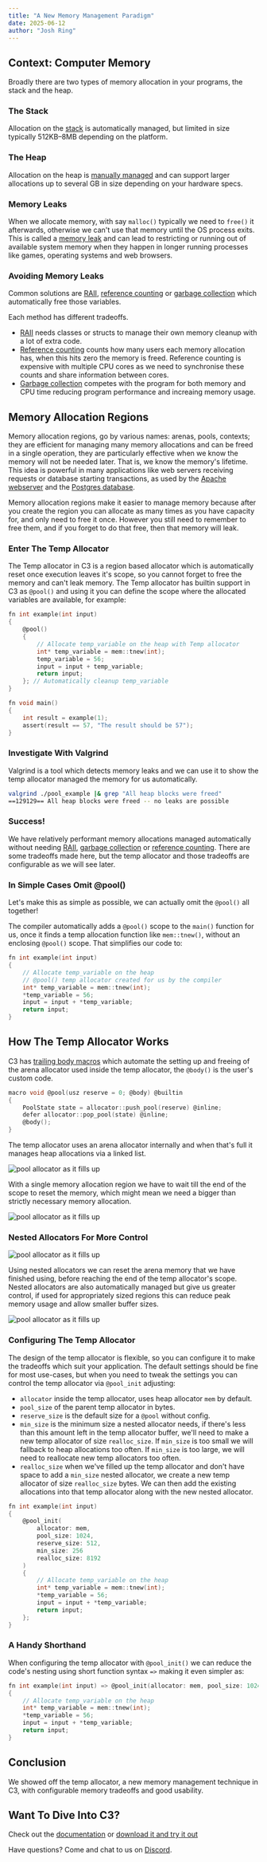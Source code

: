 ```yaml
---
title: "A New Memory Management Paradigm"
date: 2025-06-12
author: "Josh Ring"
---
```


## Context: Computer Memory

Broadly there are two types of memory allocation in your programs, the stack and the heap. 

### The Stack

Allocation on the [stack](https://en.wikipedia.org/wiki/Stack_register) is automatically managed, but limited in size typically 512KB–8MB depending on the platform.

### The Heap

Allocation on the heap is [manually managed](https://en.wikipedia.org/wiki/Memory_management) and can support larger allocations up to several GB in size depending on your hardware specs.

### Memory Leaks

When we allocate memory, with say `malloc()` typically we need to `free()` it afterwards, otherwise we can't use that memory until the OS process exits. This is called a [memory leak](https://en.wikipedia.org/wiki/Memory_leak) and can lead to restricting or running out of available system memory when they happen in longer running processes like games, operating systems and web browsers.

### Avoiding Memory Leaks

Common solutions are [RAII](https://en.wikipedia.org/wiki/Resource_acquisition_is_initialization), [reference counting](https://en.wikipedia.org/wiki/Reference_counting) or [garbage collection](https://en.wikipedia.org/wiki/Garbage_collection_(computer_science)) which automatically free those variables. 

Each method has different tradeoffs. 
- [RAII](https://en.wikipedia.org/wiki/Resource_acquisition_is_initialization) needs classes or structs to manage their own memory cleanup with a lot of extra code.
- [Reference counting](https://en.wikipedia.org/wiki/Reference_counting) counts how many users each memory allocation has, when this hits zero the memory is freed. Reference counting is expensive with multiple CPU cores as we need to synchronise these counts and share information between cores.
- [Garbage collection](https://en.wikipedia.org/wiki/Garbage_collection_(computer_science)) competes with the program for both memory and CPU time reducing program performance and increaing memory usage.


## Memory Allocation Regions

Memory allocation regions, go by various names: arenas, pools, contexts; they are efficient for managing many memory allocations and can be freed in a single operation, they are particularly effective when we know the memory will not be needed later. That is, we know the memory's lifetime. This idea is powerful in many applications like web servers receiving requests or database starting transactions, as used by the [Apache webserver](https://httpd.apache.org/) and the [Postgres database](https://www.postgresql.org/).

Memory allocation regions make it easier to manage memory because after you create the region you can allocate as many times as you have capacity for, and only need to free it once. However you still need to remember to free them, and if you forget to do that free, then that memory will leak.

### Enter The Temp Allocator

The Temp allocator in C3 is a region based allocator which is automatically reset once execution leaves it's scope, so you cannot forget to free the memory and can't leak memory. The Temp allocator has builtin support in C3 as `@pool()` and using it you can define the scope where the allocated variables are available, for example:

```c
fn int example(int input) 
{
    @pool()
    {
        // Allocate temp_variable on the heap with Temp allocator
        int* temp_variable = mem::tnew(int);
        temp_variable = 56;
        input = input + temp_variable;
        return input;
    }; // Automatically cleanup temp_variable
} 

fn void main()
{
    int result = example(1);
    assert(result == 57, "The result should be 57");
}
```

### Investigate With Valgrind

Valgrind is a tool which detects memory leaks and we can use it to show the temp allocator managed the memory for us automatically.

```bash
valgrind ./pool_example |& grep "All heap blocks were freed"
==129129== All heap blocks were freed -- no leaks are possible
```
### Success!
We have relatively performant memory allocations managed automatically without needing [RAII](https://en.wikipedia.org/wiki/Resource_acquisition_is_initialization), [garbage collection](https://en.wikipedia.org/wiki/Garbage_collection_(computer_science)) or [reference counting](https://en.wikipedia.org/wiki/Reference_counting). There are some tradeoffs made here, but the temp allocator and those tradeoffs are configurable as we will see later.

### In Simple Cases Omit @pool()
Let's make this as simple as possible, we can actually omit the `@pool()` all together! 

The compiler automatically adds a `@pool()` scope to the `main()` function for us, once it finds a temp allocation function like `mem::tnew()`, without an enclosing `@pool()` scope. That simplifies our code to:

```c
fn int example(int input)
{
    // Allocate temp_variable on the heap
    // @pool() temp allocator created for us by the compiler
    int* temp_variable = mem::tnew(int);
    *temp_variable = 56;
    input = input + *temp_variable;
    return input;
}
```


## How The Temp Allocator Works


C3 has [trailing body macros](/generic-programming/macros/#trailing-blocks-for-macros) which automate the setting up and freeing of the arena allocator used inside the temp allocator, the `@body()` is the user's custom code.

```c
macro void @pool(usz reserve = 0; @body) @builtin
{
	PoolState state = allocator::push_pool(reserve) @inline;
	defer allocator::pop_pool(state) @inline;
	@body();
}
```

The temp allocator uses an arena allocator internally and when that's full it manages heap allocations via a linked list.
 
![pool allocator as it fills up](./memory-management/pool_allocator.jpg)

With a single memory allocation region we have to wait till the end of the scope to reset the memory, which might mean we need a bigger than strictly necessary memory allocation. 

![pool allocator as it fills up](./memory-management/arena_capacity_single.jpg)

### Nested Allocators For More Control

![pool allocator as it fills up](./memory-management/nested_allocators.jpg)


Using nested allocators we can reset the arena memory that we have finished using, before reaching the end of the temp allocator's scope. Nested allocators are also automatically managed but give us greater control, if used for appropriately sized regions this can reduce peak memory usage and allow smaller buffer sizes.

![pool allocator as it fills up](./memory-management/arena_capcity_multiple.jpg)

### Configuring The Temp Allocator

The design of the temp allocator is flexible, so you can configure it to make the tradeoffs which suit your application. The default settings should be fine for most use-cases, but when you need to tweak the settings you can control the temp allocator via `@pool_init` adjusting:

- `allocator` inside the temp allocator, uses heap allocator `mem` by default.
- `pool_size` of the parent temp allocator in bytes.
- `reserve_size` is the default size for a `@pool` without config.
- `min_size` is the minimum size a nested allocator needs, if there's less than this amount left in the temp allocator buffer, we'll need to make a new temp allocator of size `realloc_size`. If `min_size` is too small we will fallback to heap allocations too often. If `min_size` is too large, we will need to reallocate new temp allocators too often.
- `realloc_size` when we've filled up the temp allocator and don't have space to add a `min_size` nested allocator, we create a new temp allocator of size `realloc_size` bytes. We can then add the existing allocations into that temp allocator along with the new nested allocator. 


```c
fn int example(int input)
{
    @pool_init(
        allocator: mem, 
        pool_size: 1024, 
        reserve_size: 512,
        min_size: 256
        realloc_size: 8192
    )
    {
        // Allocate temp_variable on the heap 
        int* temp_variable = mem::tnew(int);
        *temp_variable = 56;
        input = input + *temp_variable;
        return input;
    };
}
```

### A Handy Shorthand

When configuring the temp allocator with `@pool_init()` we can reduce the code's nesting using short function syntax `=>` making it even simpler as:

```c
fn int example(int input) => @pool_init(allocator: mem, pool_size: 1024)
{
    // Allocate temp_variable on the heap 
    int* temp_variable = mem::tnew(int);
    *temp_variable = 56;
    input = input + *temp_variable;
    return input;
}
```


## Conclusion

We showed off the temp allocator, a new memory management technique in C3, with configurable memory tradeoffs and good usability. 

## Want To Dive Into C3?
Check out the [documentation](/getting-started) or [download it and try it out](/getting-started/prebuilt-binaries)

Have questions? Come and chat to us on [Discord](https://discord.gg/qN76R87).


